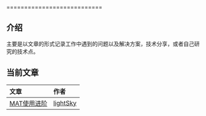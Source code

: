 
===========================

## 介绍  
主要是以文章的形式记录工作中遇到的问题以及解决方案，技术分享，或者自己研究的技术点。

## 当前文章  
文章 | 作者 | 
:--|:-- |
[MAT使用进阶](https://github.com/Androooid/treasure/source/posts/lishtsky/mat_usage.md) | [lightSky](https://github.com/lightSky) |

